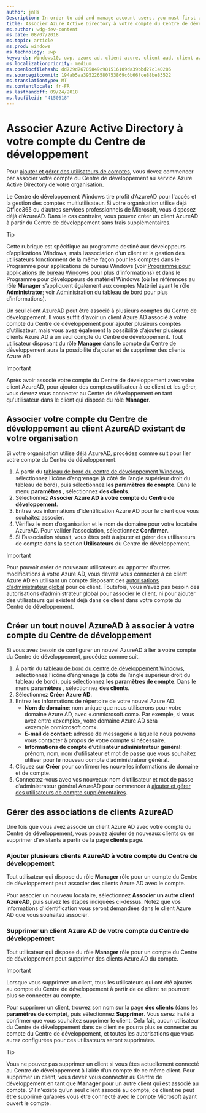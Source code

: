```yaml
---
author: jnHs
Description: In order to add and manage account users, you must first associate your Dev Center account with your organization's Azure Active Directory.
title: Associer Azure Active Directory à votre compte du Centre de développement
ms.author: wdg-dev-content
ms.date: 08/07/2018
ms.topic: article
ms.prod: windows
ms.technology: uwp
keywords: Windows10, uwp, azure ad, client azure, client aad, client azure ad, gestion des clients, clients
ms.localizationpriority: medium
ms.openlocfilehash: dd729d76705849c981516109da39bbd27c140286
ms.sourcegitcommit: 194ab5aa395226580753869c6b66fce88be83522
ms.translationtype: MT
ms.contentlocale: fr-FR
ms.lasthandoff: 09/24/2018
ms.locfileid: "4150618"
---
```

# <a name="associate-azure-active-directory-with-your-dev-center-account"></a>Associer Azure Active Directory à votre compte du Centre de développement

Pour [ajouter et gérer des utilisateurs de comptes](add-users-groups-and-azure-ad-applications.md), vous devez commencer par associer votre compte du Centre de développement au service Azure Active Directory de votre organisation. 

Le Centre de développement Windows tire profit d’AzureAD pour l'accès et la gestion des comptes multiutilisateur. Si votre organisation utilise déjà Office365 ou d’autres services professionnels de Microsoft, vous disposez déjà d’AzureAD. Dans le cas contraire, vous pouvez créer un client AzureAD à partir du Centre de développement sans frais supplémentaires.

> [!TIP]
> Cette rubrique est spécifique au programme destiné aux développeurs d’applications Windows, mais l’association d’un client et la gestion des utilisateurs fonctionnent de la même façon pour les comptes dans le Programme pour applications de bureau Windows (voir [Programme pour applications de bureau Windows](https://docs.microsoft.com/windows/desktop/appxpkg/windows-desktop-application-program#add-and-manage-account-users) pour plus d’informations) et dans le Programme pour développeurs de matériel Windows (où les références au rôle **Manager** s’appliquent également aux comptes Matériel ayant le rôle **Administrator**; voir [Administration du tableau de bord](https://docs.microsoft.com/windows-hardware/drivers/dashboard/dashboard-administration) pour plus d’informations).

Un seul client AzureAD peut être associé à plusieurs comptes du Centre de développement. Il vous suffit d'avoir un client Azure AD associé à votre compte du Centre de développement pour ajouter plusieurs comptes d’utilisateur, mais vous avez également la possibilité d’ajouter plusieurs clients Azure AD à un seul compte du Centre de développement. Tout utilisateur disposant du rôle **Manager** dans le compte du Centre de développement aura la possibilité d’ajouter et de supprimer des clients Azure AD.

> [!IMPORTANT]
> Après avoir associé votre compte du Centre de développement avec votre client AzureAD, pour ajouter des comptes utilisateur à ce client et les gérer, vous devrez vous connecter au Centre de développement en tant qu'utilisateur dans le client qui dispose du rôle **Manager**.


## <a name="associate-your-dev-center-account-with-your-organizations-existing-azure-ad-tenant"></a>Associer votre compte du Centre de développement au client AzureAD existant de votre organisation

Si votre organisation utilise déjà AzureAD, procédez comme suit pour lier votre compte du Centre de développement.

1.  À partir du [tableau de bord du centre de développement Windows](https://partner.microsoft.com/dashboard), sélectionnez l’icône d’engrenage (à côté de l’angle supérieur droit du tableau de bord), puis sélectionnez **les paramètres de compte**. Dans le menu **paramètres** , sélectionnez **des clients**.
2.  Sélectionnez **Associer Azure AD à votre compte du Centre de développement**.
3.  Entrez vos informations d’identification Azure AD pour le client que vous souhaitez associer.
4.  Vérifiez le nom d’organisation et le nom de domaine pour votre locataire AzureAD. Pour valider l’association, sélectionnez **Confirmer**.
5.  Si l’association réussit, vous êtes prêt à ajouter et gérer des utilisateurs de compte dans la section **Utilisateurs** du Centre de développement.

> [!IMPORTANT]
> Pour pouvoir créer de nouveaux utilisateurs ou apporter d’autres modifications à votre Azure AD, vous devrez vous connecter à ce client Azure AD en utilisant un compte disposant des [autorisations d’administrateur global](https://docs.microsoft.com/azure/active-directory/users-groups-roles/directory-assign-admin-roles) pour ce client. Toutefois, vous n’avez pas besoin des autorisations d’administrateur global pour associer le client, ni pour ajouter des utilisateurs qui existent déjà dans ce client dans votre compte du Centre de développement.


## <a name="create-a-brand-new-azure-ad-to-associate-with-your-dev-center-account"></a>Créer un tout nouvel AzureAD à associer à votre compte du Centre de développement

Si vous avez besoin de configurer un nouvel AzureAD à lier à votre compte du Centre de développement, procédez comme suit.

1.  À partir du [tableau de bord du centre de développement Windows](https://partner.microsoft.com/dashboard), sélectionnez l’icône d’engrenage (à côté de l’angle supérieur droit du tableau de bord), puis sélectionnez **les paramètres de compte**. Dans le menu **paramètres** , sélectionnez **des clients**.
2.  Sélectionnez **Créer Azure AD**.
3.  Entrez les informations de répertoire de votre nouvel Azure AD:
    - **Nom de domaine**: nom unique que nous utiliserons pour votre domaine Azure AD, avec «.onmicrosoft.com». Par exemple, si vous avez entré «exemple», votre domaine Azure AD sera «exemple.onmicrosoft.com».
    - **E-mail de contact**: adresse de messagerie à laquelle nous pouvons vous contacter à propos de votre compte si nécessaire.
    - **Informations de compte d’utilisateur administrateur général**: prénom, nom, nom d’utilisateur et mot de passe que vous souhaitez utiliser pour le nouveau compte d’administrateur général.
4.  Cliquez sur **Créer** pour confirmer les nouvelles informations de domaine et de compte.
5.  Connectez-vous avec vos nouveaux nom d’utilisateur et mot de passe d’administrateur général AzureAD pour commencer à [ajouter et gérer des utilisateurs de compte supplémentaires](add-users-groups-and-azure-ad-applications.md).


## <a name="manage-azure-ad-tenant-associations"></a>Gérer des associations de clients AzureAD

Une fois que vous avez associé un client Azure AD avec votre compte du Centre de développement, vous pouvez ajouter de nouveaux clients ou en supprimer d'existants à partir de la page **clients** page.


### <a name="add-multiple-azure-ad-tenants-to-your-dev-center-account"></a>Ajouter plusieurs clients AzureAD à votre compte du Centre de développement

Tout utilisateur qui dispose du rôle **Manager** rôle pour un compte du Centre de développement peut associer des clients Azure AD avec le compte.

Pour associer un nouveau locataire, sélectionnez **Associer un autre client AzureAD**, puis suivez les étapes indiquées ci-dessus. Notez que vos informations d'identification vous seront demandées dans le client Azure AD que vous souhaitez associer.


### <a name="remove-an-azure-ad-tenant-from-your-dev-center-account"></a>Supprimer un client Azure AD de votre compte du Centre de développement

Tout utilisateur qui dispose du rôle **Manager** rôle pour un compte du Centre de développement peut supprimer des clients Azure AD du compte.

> [!IMPORTANT]
> Lorsque vous supprimez un client, tous les utilisateurs qui ont été ajoutés au compte du Centre de développement à partir de ce client ne pourront plus se connecter au compte. 

Pour supprimer un client, trouvez son nom sur la page **des clients** (dans les **paramètres de compte**), puis sélectionnez **Supprimer**. Vous serez invité à confirmer que vous souhaitez supprimer le client. Cela fait, aucun utilisateur du Centre de développement dans ce client ne pourra plus se connecter au compte du Centre de développement, et toutes les autorisations que vous aurez configurées pour ces utilisateurs seront supprimées.

> [!TIP]
> Vous ne pouvez pas supprimer un client si vous êtes actuellement connecté au Centre de développement à l’aide d’un compte de ce même client. Pour supprimer un client, vous devez vous connecter au Centre de développement en tant que **Manager** pour un autre client qui est associé au compte. S’il n'existe qu’un seul client associé au compte, ce client ne peut être supprimé qu'après vous être connecté avec le compte Microsoft ayant ouvert le compte.


